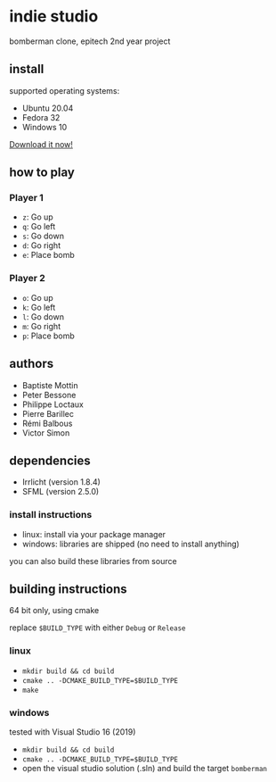 # indie studio

bomberman clone, epitech 2nd year project

## install

supported operating systems:

- Ubuntu 20.04
- Fedora 32
- Windows 10

[Download it now!](https://github.com/x4m3/epitech-indiestudio/releases/tag/1.0.0)

## how to play

### Player 1

- `z`: Go up
- `q`: Go left
- `s`: Go down
- `d`: Go right
- `e`: Place bomb

### Player 2

- `o`: Go up
- `k`: Go left
- `l`: Go down
- `m`: Go right
- `p`: Place bomb

## authors

- Baptiste Mottin
- Peter Bessone
- Philippe Loctaux
- Pierre Barillec
- Rémi Balbous
- Victor Simon

## dependencies

- Irrlicht (version 1.8.4)
- SFML (version 2.5.0)

### install instructions

- linux: install via your package manager
- windows: libraries are shipped (no need to install anything)

you can also build these libraries from source

## building instructions

64 bit only, using cmake

replace `$BUILD_TYPE` with either `Debug` or `Release`

### linux

- `mkdir build && cd build`
- `cmake .. -DCMAKE_BUILD_TYPE=$BUILD_TYPE`
- `make`

### windows

tested with Visual Studio 16 (2019)

- `mkdir build && cd build`
- `cmake .. -DCMAKE_BUILD_TYPE=$BUILD_TYPE`
- open the visual studio solution (.sln) and build the target `bomberman` 